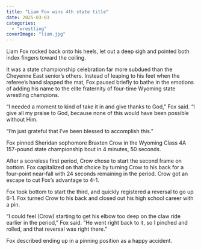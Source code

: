 ```yaml
---
title: "Liam Fox wins 4th state title"
date: 2025-03-03
categories: 
  - "wrestling"
coverImage: "liam.jpg"
---
```


Liam Fox rocked back onto his heels, let out a deep sigh and pointed both index fingers toward the ceiling.

It was a state championship celebration far more subdued than the Cheyenne East senior’s others. Instead of leaping to his feet when the referee’s hand slapped the mat, Fox paused briefly to bathe in the emotions of adding his name to the elite fraternity of four-time Wyoming state wrestling champions.

“I needed a moment to kind of take it in and give thanks to God,” Fox said. “I give all my praise to God, because none of this would have been possible without Him.

“I’m just grateful that I’ve been blessed to accomplish this.”

Fox pinned Sheridan sophomore Braxten Crow in the Wyoming Class 4A 157-pound state championship bout in 4 minutes, 50 seconds.

After a scoreless first period, Crow chose to start the second frame on bottom. Fox capitalized on that choice by turning Crow to his back for a four-point near-fall with 24 seconds remaining in the period. Crow got an escape to cut Fox’s advantage to 4-1.

Fox took bottom to start the third, and quickly registered a reversal to go up 6-1. Fox turned Crow to his back and closed out his high school career with a pin.

“I could feel (Crow) starting to get his elbow too deep on the claw ride earlier in the period,” Fox said. “He went right back to it, so I pinched and rolled, and that reversal was right there.”

Fox described ending up in a pinning position as a happy accident.
